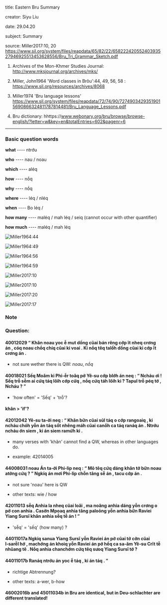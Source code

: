 
title: Eastern Bru Summary

creator: Siyu Liu

date: 29.04.20

subject: Summary

source: Miller2017:10, 20 https://www.sil.org/system/files/reapdata/65/82/22/65822242055240393527946925513453628556/Bru_Tri_Grammar_Sketch.pdf

1. Archives of the Mon-Khmer Studies Journal: http://www.mksjournal.org/archives/mks/

2. Miller, John1964 'Word classes in Brôu':44, 49, 56, 58
: https://www.sil.org/resources/archives/8068

3. Miller1974 'Bru language lessons' https://www.sil.org/system/files/reapdata/72/74/90/72749034293519015690866324811787814481/Bru_Language_Lessons.pdf

4. Bru dictionary: hhttps://www.webonary.org/bru/browse/browse-english/?letter=w&key=en&totalEntries=602&pagenr=6

----

### Basic question words

**what** ---- ntrớu 

**who** ---- nau / noau 

**which** ---- aléq

**how** ---- nṓq

**why** ---- nṓq

**where** ---- léq / nléq

**when** ---- Bo léq / 

**how many** ---- maléq / mah léq / seiq (cannot occur with other quantifier)

**how much** ---- maléq / mah léq

![Miller1964:44](https://user-images.githubusercontent.com/33869669/80578345-9ad14980-8a08-11ea-97d3-7d3b3eb6f2e3.png)

![Miller1964:49](https://user-images.githubusercontent.com/33869669/80578169-5e9de900-8a08-11ea-9bb5-15cfac2389f7.png)

![Miller1964:56](https://user-images.githubusercontent.com/33869669/80578376-a45ab180-8a08-11ea-88a4-cb1568f95c80.png)

![Miller1964:59](https://user-images.githubusercontent.com/33869669/80578184-61004300-8a08-11ea-90f8-d4a40ccfbf75.png)


![Miller2017:10](https://user-images.githubusercontent.com/33869669/80577213-ce12d900-8a06-11ea-8789-baf2ed9a7999.png)

![Miller2017:10](https://user-images.githubusercontent.com/33869669/80577217-cfdc9c80-8a06-11ea-9147-e8ee452d8da7.png)

![Miller2017:20](https://user-images.githubusercontent.com/33869669/80577219-d0753300-8a06-11ea-9f4a-3bbfca7b8701.png)

![Miller2017:17](https://user-images.githubusercontent.com/33869669/80577227-d2d78d00-8a06-11ea-9c04-b9456eb18021.png)


### Note



### Question:

#### 40012029			“ Khân noau yoc ễ mut dống cũai bán rêng cớp ĩt nheq crơng án , cóq noau chṓq chíq cũai ki voai . Ki nṓq têq talốh dống cũai ki cớp ĩt crơng án .

  - not sure wether there is QW: *noau*, *nṓq*
  
#### 40018021	Sếq		Moâm ki Phi‑ễr toâq pỡ Yê‑su cớp blớh án neq : “ Ncháu ơi ! Sếq trỗ sễm ai cứq táq lôih cớp cứq , nṓq cứq táh lôih ki ? Tapul trỗ péq tỡ , Ncháu ? ”

  - 'how often' = 'Sếq' + 'trỗ'?
  
#### khân > 'if'?

#### 42012042		Yê‑su ta‑ỡi neq : “ Khân bữn cũai sũl táq o cớp rangoaiq , ki ncháu chóh yỗn án táq sốt nhêng máh cũai canṓh ca táq ranáq án . Ntrớu ncháu ớn siem , ki án siem ramứh ki .

  - many verses with 'khân' cannot find a QW, whereas in other languages do.
  
  - example: 42014005
  
 #### 44008031	noau		Án ta‑ỡi Phi‑lip neq : “ Mō têq cứq dáng khân tỡ bữn noau atỡng cứq ? ” Ngkíq án mơi Phi‑lip chỗn tâng sễ án , tacu cớp án .


  - not sure 'noau' here is QW
  
  - other texts: wie / how
  
#### 42011013	sễq		Anhia la nheq cũai loâi , ma noâng anhia dáng yỗn crơng o pỡ con anhia . Casỡn Mpoaq anhia tâng paloōng yỗn anhia bữn Raviei Yiang Sursĩ khân anhia sễq tễ án ! ”
  
   - 'sễq' = 'sếq' (how many) ?
  
#### 44011017a			Ngkíq sanua Yiang Sursĩ yỗn Raviei án pỡ cũai tỡ cỡn cũai I‑sarễl hỡ , machớng án khoiq yỗn Raviei án pỡ hếq ca sa‑âm Yê‑su Crĩt tễ nhũang tê . Nṓq anhia chanchớm cứq têq sưoq Yiang Sursĩ tỡ ? 
#### 44011017b Ranáq ntrớu án yoc ễ táq , ki án táq . ”

   - richtige Abtrennung?
   
   - other texts: a-wer, b-how
   
 #### 46002016b and 45011034b in Bru are identical, but in Deu-schlachter are different translated!  
